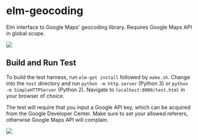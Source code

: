 elm-geocoding
=============

Elm interface to Google Maps' geocoding library.
Requires Google Maps API in global scope.

![](https://raw.githubusercontent.com/smiley325/elm-geocoding/master/Demo.gif)

Build and Run Test
------------------

To build the test harness, run `elm-get install` followed by `make.sh`. Change into the `test` directory and run `python -m http.server` (Python 3) or `python -m SimpleHTTPServer` (Python 2). Navigate to `localhost:8000/test.html` in your browser of choice.

The test will require that you input a Google API key, which can be acquired from the Google Developer Center. Make sure to set your allowed referers, otherwise Google Maps API will complain.

![](https://raw.githubusercontent.com/smiley325/elm-geocoding/master/API%20Key.PNG)